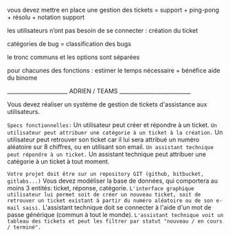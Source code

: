 vous devez mettre en place une gestion des tickets = support + ping-pong + résolu + notation support

les utilisateurs n’ont pas besoin de se connecter : création du ticket 

catégories de bug = classification des bugs

le tronc communs et les options sont séparées

pour chacunes des fonctions : estimer le temps nécessaire + bénéfice aide du binome




______________________  ADRIEN / TEAMS  __________________________

Vous devez réaliser un système de gestion de tickets d'assistance aux utilisateurs.
 
`Specs fonctionnelles:`
Un utilisateur peut créer et répondre à un ticket.
`Un utilisateur peut attribuer une catégorie à un ticket à la création.`
Un utilisateur peut retrouver son ticket car il lui sera attribué un numéro aléatoire sur 8 chiffres, ou en utilisant son email.
`Un assistant technique peut répondre à un ticket.`
Un assistant technique peut attribuer une catégorie à un ticket à tout moment.
 
`Votre projet doit être sur un repository GIT (github, bitbucket, gitlabs...)`
Vous devez modéliser la base de données, qui comportera au moins 3 entités: ticket, réponse, catégorie.
`L'interface graphique utilisateur lui permet soit de créer un nouveau ticket, soit de retrouver un ticket existant à partir du numéro aléatoire ou de son e-mail saisi.`
L'assistant technique doit se connecter à l'aide d'un mot de passe générique (commun à tout le monde).
`L'assistant technique voit un tableau des tickets et peut les filtrer par statut "nouveau / en cours / terminé".`



